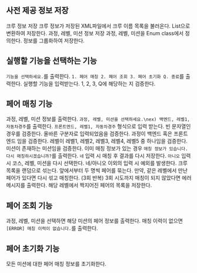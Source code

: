## 사전 제공 정보 저장

크루 정보 저장
크루 정보가 저장된 XML파일에서 크루 이름 목록을 불러온다.
List<String>으로 변환하여 저장한다.
과정, 레벨, 미션 정보 저장
과정, 레벨, 미션을 Enum class에서 정의한다.
정보를 그룹화하여 저장한다.

## 실행할 기능을 선택하는 기능

`기능을 선택하세요.`를 출력한다.
`1. 페어 매칭 2. 페어 조회 3. 페어 초기화 Q. 종료`를 출력한다.
실행할 기능을 입력받는다.
1, 2, 3, Q에 해당하는 지 검증한다.

## 페어 매칭 기능

과정, 레벨, 미션 정보를 출력한다.
`과정, 레벨, 미션을 선택하세요.\nex) 백엔드, 레벨1, 자동차경주`를 출력한다.
`프론트엔드, 레벨1, 자동차경주` 형식으로 입력 받는다.
빈 문자열인 경우를 검증한다.
올바른 구분자로 입력되었음을 검증한다.
과정이 백엔드 혹은 프론트엔드 임을 검증한다.
레벨이 레벨1, 레벨2, 레벨3, 레벨4, 레벨5 중 하나임을 검증한다.
미션이 존재하는 미션임을 검증한다.
이미 매칭 정보가 있는 경우
`매칭 정보가 있습니다. 다시 매칭하시겠습니까?`를 출력한다.
`네` 입력 시 매칭 후 결과를 다시 저장한다.
`아니오` 입력 시 코스, 레벨, 미션을 다시 선택한다.
네/아니오 이외의 입력 시 예외를 발생한다.
크루 목록을 랜덤으로 섞는다.
앞에서부터 두 명씩 페어를 묶는다.
만약, 같은 레벨에서 만난 페어가 있다면 다시 섞고 매칭한다. (3회 반복)
3회 시도까지 매칭이 되지 않았다면 에러 메시지를 출력한다.
해당 레벨에서 짝지어진 페어의 목록을 저장한다.

## 페어 조회 기능

과정, 레벨, 미션을 선택하면 해당 미션의 페어 정보를 출력한다.
매칭 이력이 없으면 `[ERROR] 매칭 이력이 없습니다.`를 출력한다.

## 페어 초기화 기능

모든 미션에 대한 페어 매칭 정보를 초기화한다.

